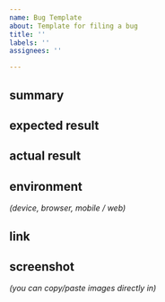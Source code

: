 ```yaml
---
name: Bug Template
about: Template for filing a bug
title: ''
labels: ''
assignees: ''

---
```


## summary


## expected result


## actual result


## environment
*(device, browser, mobile / web)*

## link


## screenshot
*(you can copy/paste images directly in)*
